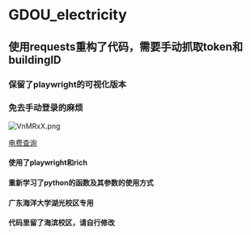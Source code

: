 # GDOU_electricity

## 使用requests重构了代码，需要手动抓取token和buildingID
### 保留了playwright的可视化版本
### 免去手动登录的麻烦
![VnMRxX.png](https://i.imgloc.com/2023/05/28/VnMRxX.png)

[电费查询](http://cz.gdou.edu.cn/#/gdhydxlogin)
#### 使用了playwright和rich
#### 重新学习了python的函数及其参数的使用方式
#### 广东海洋大学湖光校区专用
#### 代码里留了海滨校区，请自行修改
